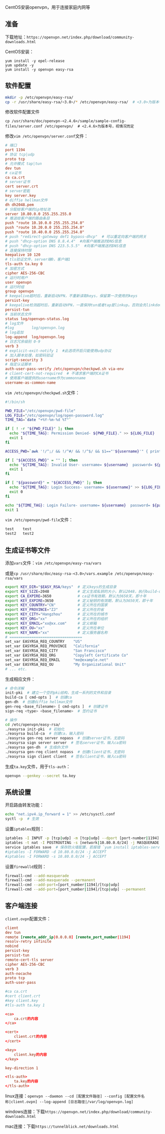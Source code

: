 [info]: # ({"title":"CentOS安装openvpn", "create":"2018-09-02 11:11:34", "modify":"2018-09-02 11:11:34", "category":"笔记", "tag_list":["CentOS", "openvpn"], "info_list":[]})

CentOS安装openvpn，用于连接家庭内网等

[preview]: # (end preview)

## 准备

下载地址：`https://openvpn.net/index.php/download/community-downloads.html`

CentOS安装：

```yum
yum install -y epel-release
yum update -y
yum install -y openvpn easy-rsa
```

## 软件配置

```bash
mkdir -p /etc/openvpn/easy-rsa/
cp -r /usr/share/easy-rsa/<3.0>/* /etc/openvpn/easy-rsa/  # <3.0>为版本号，视情况而定
```

修改软件配置文件

`cp /usr/share/doc/openvpn-<2.4.6>/sample/sample-config-files/server.conf /etc/openvpn/  # <2.4.6>为版本号，视情况而定`

修改`vim /etc/openvpn/server.conf`文件：

```conf
# 端口
port 1194
# 协议 tcp|udp
proto tcp
# 允许模式 tap|tun
dev tun
# ca证书
ca ca.crt
# server证书
cert server.crt
# server密匙
key server.key
# diffie hellman文件
dh dh2048.pem
# 分配给客户端的ip地址池
server 10.80.0.0 255.255.255.0
# 推送给客户端的路由条目
push "route 10.10.0.0 255.255.254.0"
push "route 10.20.0.0 255.255.254.0"
push "route 10.40.0.0 255.255.254.0"
# push "redirect-gateway def1 bypass-dhcp"  # 可以重定向客户端的网关
# push "dhcp-option DNS 8.8.4.4"  #向客户端推送的DNS信息
# push "dhcp-option DNS 223.5.5.5"  #向客户端推送的DNS信息
# 连接保持时限
keepalive 10 120
# tls验证文件，server端0，客户端1
tls-auth ta.key 0
# 加密方式
cipher AES-256-CBC
# 运行时用户
user openvpn
# 运行时组
group openvpn
# keepalive超时后，重新启动VPN，不重新读取keys，保留第一次使用的keys
persist-key
# keepalive检测超时后，重新启动VPN，一直保持tun或者tap是linkup。否则会先linkdown然后linkup
persist-tun
# 当前状态文件
status log/openvpn-status.log
# log文件
#log        log/openvpn.log
# log追加
log-append  log/openvpn.log
# 日志冗余级别 0-9
verb 3
# explicit-exit-notify 1  #此选项开启只能使用udp协议
# 加入脚本处理，如密码验证
script-security 3
# 指定认证脚本
auth-user-pass-verify /etc/openvpn/checkpwd.sh via-env
# client-cert-not-required  # 不请求客户端的CA证书
# 使用客户端提供的username作为commonname
username-as-common-name
```

`vim /etc/openvpn/checkpwd.sh`文件：

```bash
#!/bin/sh

PWD_FILE="/etc/openvpn/pwd-file"
LOG_FILE="/etc/openvpn/log/open-password.log"
TIME_TAG=`date "+%Y-%m-%d %T"`

if [ ! -r "${PWD_FILE}" ]; then
  echo "${TIME_TAG}: Permission Denied- ${PWD_FILE}." >> ${LOG_FILE}
  exit 1
fi

ACCESS_PWD=`awk '!/^;/ && !/^#/ && !/^$/ && $1=="'${username}'" { print $2; exit; }' ${PWD_FILE}`

if [ "${ACCESS_PWD}" = "" ]; then
  echo "${TIME_TAG}: Invalid User- username= ${username}  password= ${password}" >> ${LOG_FILE}
  exit 1
fi

if [ "${password}" = "${ACCESS_PWD}" ]; then
  echo "${TIME_TAG}: Login Success- username= ${username}" >> ${LOG_FILE}
  exit 0
fi

echo "${TIME_TAG}: Login Failure- username= ${username}  password= ${password}" >> ${LOG_FILE}
exit 1
```

`vim /etc/openvpn/pwd-file`文件：

```txt
test    test
test2   test2
```

## 生成证书等文件

添加`vars`文件：`vim /etc/openvpn/easy-rsa/vars`

或是`cp /usr/share/doc/easy-rsa-<3.0>/vars.example /etc/openvpn/easy-rsa/vars`

```bash
export KEY_DIR="$EASY_RSA/keys"  # 定义keys的生成目录
export KEY_SIZE=2048             # 定义生成私钥的大小，默认2048，执行build-dh命令生成dh2048文件的依据
export CA_EXPIRE=3650            # ca证书有效期，默认为3650天，即十年
export KEY_EXPIRE=3650           # 定义秘钥的有效期，默认为3650天，即十年
export KEY_COUNTRY="CN"          # 定义所在的国家
export KEY_PROVINCE="ZJ"         # 定义所在的省
export KEY_CITY="Hangzhou"       # 定义所在的城市
export KEY_ORG="xx"              # 定义所在的组织
export KEY_EMAIL="xx@xx.com"     # 定义邮箱
export KEY_OU="xx"               # 定义所在单位
export KEY_NAME="xx"             # 定义服务器名称
# =================================
set_var EASYRSA_REQ_COUNTRY    "US"
set_var EASYRSA_REQ_PROVINCE   "California"
set_var EASYRSA_REQ_CITY       "San Francisco"
set_var EASYRSA_REQ_ORG        "Copyleft Certificate Co"
set_var EASYRSA_REQ_EMAIL      "me@example.net"
set_var EASYRSA_REQ_OU         "My Organizational Unit"
# ... etc.
```

生成相应文件：

```bash
# 命令详解
init-pki  # 建立一个空的pki结构，生成一系列的文件和目录
build-ca [ cmd-opts ]  # 创建ca
gen-dh  # 创建diffie hellman文件
gen-req <base_filename> [ cmd-opts ]  # 创建证书
sign-req <type> <base_filename>  # 签约证书
```

```bash
# 操作
cd /etc/openvpn/easy-rsa/
./easyrsa init-pki  # 初始化
./easyrsa build-ca  # 创建ca，输入密码
./easyrsa gen-req server nopass  # 创建server证书，无密码
./easyrsa sign server server  # 签名server证书，输入ca密码
./easyrsa gen-dh  # 生成dh文件
./easyrsa gen-req client nopass  # 创建client证书，无密码
./easyrsa sign client client  # 签名client证书，输入ca密码
```

生成`ta.key`文件，用于`tls-auth`：

```bash
openvpn --genkey --secret ta.key
```

## 系统设置

开启路由转发功能：

```bash
echo "net.ipv4.ip_forward = 1" >> /etc/sysctl.conf
syctl -p  # 生效
```

设置`iptables`规则：

```bash
iptables -I INPUT -p [tcp|udp] -m [tcp|udp] --dport [port-number|1194] -j ACCEPT
iptables -t nat -I POSTROUTING -s [network|10.80.0.0/24] -j MASQUERADE
service iptables save  # 保存防火墙配置，若报错 `yum install iptables-services` 或 `iptables-save > /etc/sysconfig/iptables`
#iptables -I FORWARD -d 10.80.0.0/24 -j ACCEPT
#iptables -I FORWARD -s 10.80.0.0/24 -j ACCEPT
```

设置`firewalld`规则：

```bash
firewall-cmd --add-masquerade
firewall-cmd --add-masquerade --permanent
firewall-cmd --add-port=[port_number|1194]/[tcp|udp]
firewall-cmd --add-port=[port_number|1194]/[tcp|udp] --permanent
```

## 客户端连接

`client.ovpn`配置文件：

```conf
client
dev tun
remote [remote_addr_ip|0.0.0.0] [remote_port_number|1194]
resolv-retry infinite
nobind
persist-key
persist-tun
remote-cert-tls server
cipher AES-256-CBC
verb 3
auth-nocache
proto tcp
auth-user-pass

#ca ca.crt
#cert client.crt
#key client.key
#tls-auth ta.key 1

<ca>
    ca.crt的内容
</ca>

<cert>
    client.crt的内容
</cert>

<key>
    client.key的内容
</key>

key-direction 1

<tls-auth>
    ta.key的内容
</tls-auth>
```

linux连接：`openvpn --daemon --cd [配置文件路径] --config [配置文件名称|client.ovpn] --log-append [日志路径|/var/log/openvpn.log]`

windows连接：下载`https://openvpn.net/index.php/download/community-downloads.html`

mac连接：下载`https://tunnelblick.net/downloads.html`
